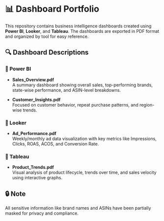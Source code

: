 
# 📊 Dashboard Portfolio

This repository contains business intelligence dashboards created using **Power BI**, **Looker**, and **Tableau**. The dashboards are exported in PDF format and organized by tool for easy reference.

## 🔍 Dashboard Descriptions

### 🔷 Power BI
- **Sales_Overview.pdf**  
  A summary dashboard showing overall sales, top-performing brands, state-wise performance, and ASIN-level breakdowns.

- **Customer_Insights.pdf**  
  Focused on customer behavior, repeat purchase patterns, and region-wise trends.

### 🔶 Looker
- **Ad_Performance.pdf**  
  Weekly/monthly ad data visualization with key metrics like Impressions, Clicks, ROAS, ACOS, and Conversion Rate.

### 🔷 Tableau
- **Product_Trends.pdf**  
  Visual analysis of product lifecycle, trends over time, and sales velocity using interactive graphs.

## 🔒 Note
All sensitive information like brand names and ASINs have been partially masked for privacy and compliance.
